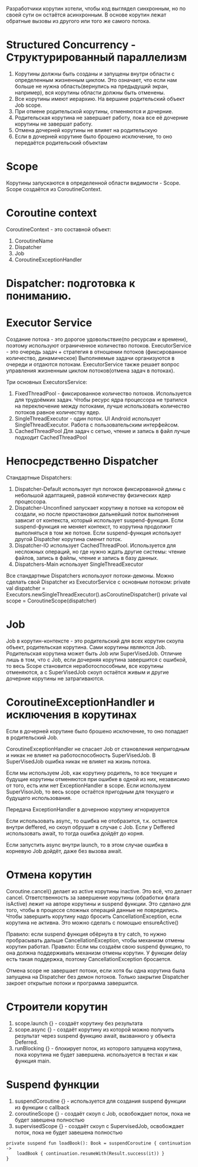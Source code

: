 Разработчики корутин хотели, чтобы код выглядел синхронным, но по своей сути он остаётся асинхронным.
В основе корутин лежат обратные вызовы из другого или того же самого потока.

# Structured Concurrency - Структурированный параллелизм
1) Корутины должны быть созданы и запущены внутри области с определенным жизненным циклом.
   Это означает, что если нам больше не нужна область(вернулись на предыдущий экран, например), вся корутины области
   должны быть отменены.
2) Все корутины имеют иерархию. На вершине родительский объект Job scope.
3) При отмене родительской корутины, отменяются и дочерние.
4) Родительская корутина не завершает работу, пока все её дочерние корутины не завершат работу.
5) Отмена дочерней корутины не влияет на родительскую
6) Если в дочерней корутине было брошено исключение, то оно передаётся родительский объектам

# Scope
Корутины запускаются в определенной области видимости - Scope. Scope создаётся из CoroutineContext.

# Coroutine context
CoroutineContext - это составной объект:
1) CoroutineName
2) Dispatcher
3) Job
4) CoroutineExceptionHandler

# Dispatcher: подготовка к пониманию.
# Executor Service
Создание потока - это дорогое удовольствие(по ресурсам и времени), поэтому используют ограниченное количество потоков.
ExecutorService - это очередь задач + стратегия в отношении потоков (фиксированное количество, динамическое)
Выполняемые задачи организуются в очереди и отдаются потокам.
ExecutorService также решает вопрос управления жизненным циклом потоков(отмена задач в потоках).

Три основных ExecutorsService:
1) FixedThreadPool - фиксированное количество потоков.
   Используется для трудоёмких задач.
   Чтобы ресурс ядра процессора не тратился на переключение между потоками, лучше использовать количество потоков равное
   количеству ядер.
2) SingleThreadExecutor - один поток.
   UI Android использует SingleThreadExecutor. Работа с пользовательским интерфейсом.
3) CachedThreadPool
   Для задач с сетью, чтение и запись в файл лучше подходит CachedThreadPool

# Непосредственно Dispatcher
Стандартные Dispatchers:
1) Dispatcher-Default использует пул потоков фиксированной длины с небольшой адаптацией, равной количеству физических
   ядер процессора.
2) Dispatcher-Unconfined запускает корутину в потоке на котором её создали, но после приостановки дальнейший поток
   выполнения зависит от контекста, который использует suspend-функция. Если suspend-функция не меняет контекст, то
   корутина продолжит выполняться в том же потоке. Если suspend-функция использует другой Dispatcher корутина сменит
   поток.
3) Dispatcher-IO использует CachedThreadPool. Используется для несложных операций, но где нужно ждать другие системы:
   чтение файлов, запись в файлы, чтение и запись в базу данных.
4) Dispatchers-Main использует SingleThreadExecutor

Все стандартные Dispatchers используют потоки-демоны. Можно сделать свой Dispatcher из ExecutorService с основным
потоком:
private val dispatcher = Executors.newSingleThreadExecutor().asCoroutineDispatcher()
private val scope = CoroutineScope(dispatcher)

# Job
Job в корутин-контексте - это родительский для всех корутин скоупа объект, родительская корутина. Сами корутины являются
Job.
Родительская корутина может быть Job или SuperVisedJob. Отличие лишь в том, что с Job, если дочерняя корутина завершится
с ошибкой, то весь Scope становится неработоспособным, все корутины отменяются, а с SuperVisedJob скоуп остаётся живым и
другие дочерние корутины не затрагиваются.

# CoroutineExceptionHandler и исключения в корутинах
Если в дочерней корутине было брошено исключение, то оно попадает в родительский Job.

CoroutineExceptionHandler не спасает Job от становления непригодным и никак не влияет на работоспособность
SuperVisedJob.
В SuperVisedJob ошибка никак не влияет на жизнь потока.

Если мы используем Job, как корутину родитель, то все текущие и будущие корутины отменяются при ошибке в одной из них,
независимо от того, есть
или нет ExceptionHandler в scope. Если используем SuperVisorJob, то весь scope остаётся пригодным для текущего и
будущего использования.

Передача ExceptionHandler в дочернюю корутину игнорируется

Если использовать async, то ошибка не отобразится, т.к. останется внутри deffered, но скоуп обрушит в случае с Job. Если
у Deffered использовать await, то тогда ошибка дойдёт до корня.

Если запустить async внутри launch, то в этом случае ошибка в корневую Job дойдёт, даже без вызова await.

# Отмена корутин
Coroutine.cancel() делает из active корутины inactive. Это всё, что делает cancel.
Ответственность за завершение корутины (обработки флага isActive) лежит на авторе корутины и suspend функции.
Это сделано для того, чтобы в процессе сложных операций данные не повредились.
Чтобы завершить корутину надо бросить CancellationException, если корутина не активна. Это можно сделать с помощью
ensureActive()

Правило: если suspend функция обёрнута в try catch, то нужно пробрасывать дальше CancellationException, чтобы механизм
отмены корутин работал.
Правило: Если мы создаём свою suspend функцию, то она должна поддерживать механизм отмены корутин.
У функции delay есть такая поддержка, поэтому CancellationException бросается.

Отмена scope не завершает потоки, если хотя бы одна корутина была запущена на Dispatcher без демон потоков. Только
закрытие Dispatcher закроет открытые потоки и программа завершится.

# Строители корутин
1) scope.launch {} - создаёт корутину без результата
2) scope.async {} - создаёт корутину из которой можно получить результат через suspend функцию await, вызванного у
   объекта Deferred.
3) runBlocking {} - блокирует поток, из которого запущена корутина, пока корутина не будет завершена. используется в
   тестах и как функция main.

# Suspend функции
1) suspendCoroutine {} - используется для создания suspend функции из функции с callback
2) coroutineScope {} - создаёт скоуп с Job, освобождает поток, пока не будет завешена полностью
3) supervisedScope {} - создаёт скоуп с SupervisedJob, освобождает поток, пока не будет завешена полностью

```
private suspend fun loadBook(): Book = suspendCoroutine { continuation ->
    loadBook { continuation.resumeWith(Result.success(it)) }
}
```
